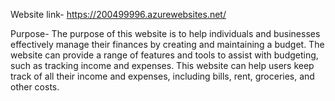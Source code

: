 Website link-  https://200499996.azurewebsites.net/

Purpose- The purpose of this website is to help individuals and businesses effectively manage their finances by creating and maintaining a budget. The website can provide a range of features and tools to assist with budgeting, such as tracking income and expenses. This website can help users keep track of all their income and expenses, including bills, rent, groceries, and other costs.
